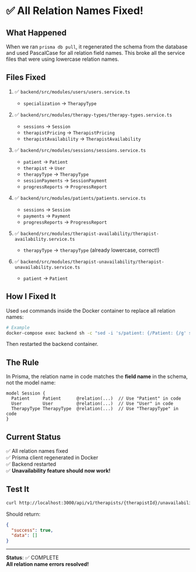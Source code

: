 # ✅ All Relation Names Fixed!

## What Happened

When we ran `prisma db pull`, it regenerated the schema from the database and used PascalCase for all relation field names. This broke all the service files that were using lowercase relation names.

## Files Fixed

1. ✅ `backend/src/modules/users/users.service.ts`
   - `specialization` → `TherapyType`

2. ✅ `backend/src/modules/therapy-types/therapy-types.service.ts`
   - `sessions` → `Session`
   - `therapistPricing` → `TherapistPricing`
   - `therapistAvailability` → `TherapistAvailability`

3. ✅ `backend/src/modules/sessions/sessions.service.ts`
   - `patient` → `Patient`
   - `therapist` → `User`
   - `therapyType` → `TherapyType`
   - `sessionPayments` → `SessionPayment`
   - `progressReports` → `ProgressReport`

4. ✅ `backend/src/modules/patients/patients.service.ts`
   - `sessions` → `Session`
   - `payments` → `Payment`
   - `progressReports` → `ProgressReport`

5. ✅ `backend/src/modules/therapist-availability/therapist-availability.service.ts`
   - `therapyType` → `therapyType` (already lowercase, correct!)

6. ✅ `backend/src/modules/therapist-unavailability/therapist-unavailability.service.ts`
   - `patient` → `Patient`

## How I Fixed It

Used `sed` commands inside the Docker container to replace all relation names:

```bash
# Example
docker-compose exec backend sh -c "sed -i 's/patient: {/Patient: {/g' src/modules/sessions/sessions.service.ts"
```

Then restarted the backend container.

## The Rule

In Prisma, the relation name in code matches the **field name** in the schema, not the model name:

```prisma
model Session {
  Patient     Patient      @relation(...)  // Use "Patient" in code
  User        User         @relation(...)  // Use "User" in code
  TherapyType TherapyType  @relation(...)  // Use "TherapyType" in code
}
```

## Current Status

✅ All relation names fixed  
✅ Prisma client regenerated in Docker  
✅ Backend restarted  
✅ **Unavailability feature should now work!**

## Test It

```bash
curl http://localhost:3000/api/v1/therapists/{therapistId}/unavailability
```

Should return:
```json
{
  "success": true,
  "data": []
}
```

---

**Status**: ✅ COMPLETE  
**All relation name errors resolved!**
